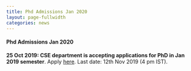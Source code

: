 ```yaml
---
title: Phd Admissions Jan 2020
layout: page-fullwidth
categories: news
---
```


#### **Phd Admissions Jan 2020**

**25 Oct 2019: CSE department is accepting applications for PhD in Jan 2019 semester**. Apply [here](https://www.iith.ac.in/phdadmissions/). Last date: 12th Nov 2019 (4 pm IST).  
